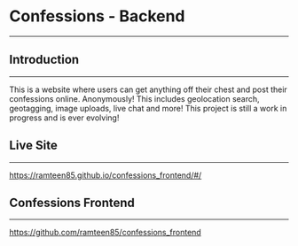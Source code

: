 # Confessions - Backend
----------------------------

## Introduction
----------------------------
This is a website where users can get anything off their chest and post their confessions online. Anonymously!
This includes geolocation search, geotagging, image uploads, live chat and more!
This project is still a work in progress and is ever evolving!

## Live Site
----------------------------
https://ramteen85.github.io/confessions_frontend/#/


## Confessions Frontend
----------------------------
https://github.com/ramteen85/confessions_frontend

